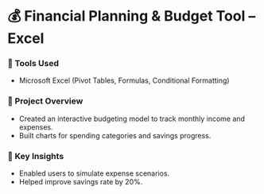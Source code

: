 # 💰 Financial Planning & Budget Tool – Excel  

### 🔹 Tools Used  
- Microsoft Excel (Pivot Tables, Formulas, Conditional Formatting)  

### 🔹 Project Overview  
- Created an interactive budgeting model to track monthly income and expenses.  
- Built charts for spending categories and savings progress.  

### 🔹 Key Insights  
- Enabled users to simulate expense scenarios.  
- Helped improve savings rate by 20%.  
